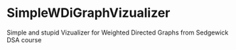 # SimpleWDiGraphVizualizer
Simple and stupid Vizualizer for Weighted Directed Graphs from Sedgewick DSA course
